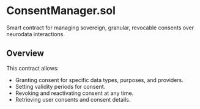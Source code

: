 # ConsentManager.sol

Smart contract for managing sovereign, granular, revocable consents over neurodata interactions.

## Overview

This contract allows:
- Granting consent for specific data types, purposes, and providers.
- Setting validity periods for consent.
- Revoking and reactivating consent at any time.
- Retrieving user consents and consent details.

